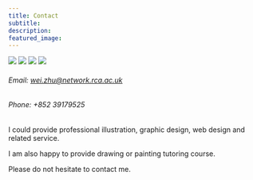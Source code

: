 ```yaml
---
title: Contact
subtitle: 
description: 
featured_image: 
---
```



<div class="gallery" data-columns="4">
	<img src="{{site.baseurl}}/images/contact/pattern1.png">
	<img src="{{site.baseurl}}/images/contact/pattern2.png">
	<img src="{{site.baseurl}}/images/contact/pattern3.png">
	<img src="{{site.baseurl}}/images/contact/pattern4.png">
</div>


###### Email: wei.zhu@network.rca.ac.uk
###### Phone: +852 39179525

I could provide professional illustration, graphic design, web design and related service.

I am also happy to provide drawing or painting tutoring course.

Please do not hesitate to contact me.